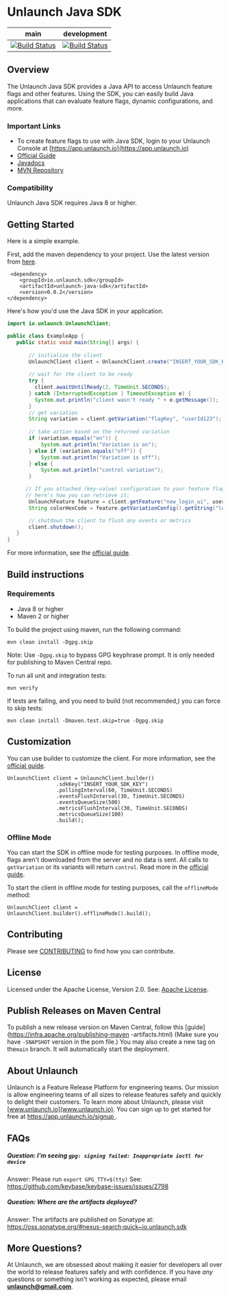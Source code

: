 # Unlaunch Java SDK

| main                                                                                                                | development                                                                                                                |
|---------------------------------------------------------------------------------------------------------------------|----------------------------------------------------------------------------------------------------------------------------|
| [![Build Status](https://travis-ci.com/unlaunch/java-sdk.svg?branch=main)](https://travis-ci.com/unlaunch/java-sdk) | [![Build Status](https://travis-ci.com/unlaunch/java-sdk.svg?branch=development)](https://travis-ci.com/unlaunch/java-sdk) |

## Overview
The Unlaunch Java SDK provides a Java API to access Unlaunch feature flags and other features. Using the SDK, you can
 easily build Java applications that can evaluate feature flags, dynamic configurations, and more.

### Important Links

- To create feature flags to use with Java SDK, login to your Unlaunch Console at [https://app.unlaunch.io](https://app.unlaunch.io)
- [Official Guide](https://docs.unlaunch.io/docs/sdks/java-sdk)
- [Javadocs](https://javadoc.io/doc/io.unlaunch.sdk/unlaunch-java-sdk/latest/index.html)
- [MVN Repository](https://mvnrepository.com/artifact/io.unlaunch.sdk/unlaunch-java-sdk)

### Compatibility
Unlaunch Java SDK requires Java 8 or higher.

## Getting Started
Here is a simple example. 

First, add the maven dependency to your project. Use the latest version from [here](https://mvnrepository.com/artifact/io.unlaunch.sdk/unlaunch-java-sdk).

```$xslt
 <dependency>
    <groupId>io.unlaunch.sdk</groupId>
    <artifactId>unlaunch-java-sdk</artifactId>
    <version>0.0.2</version>
</dependency>
```
Here's how you'd use the Java SDK in your application.

```java
import io.unlaunch.UnlaunchClient;

public class ExampleApp { 
   public static void main(String[] args) {
 
       // initialize the client
       UnlaunchClient client = UnlaunchClient.create("INSERT_YOUR_SDK_KEY");
     
       // wait for the client to be ready
       try {
         client.awaitUntilReady(2, TimeUnit.SECONDS);
       } catch (InterruptedException | TimeoutException e) {
         System.out.println("client wasn't ready " + e.getMessage());
       }
       // get variation
       String variation = client.getVariation("flagKey", "userId123");
      
       // take action based on the returned variation
       if (variation.equals("on")) {
           System.out.println("Variation is on");
       } else if (variation.equals("off")) {
           System.out.println("Variation is off");
       } else {
           System.out.println("control variation");
       }

      // If you attached (key-value) configuration to your feature flag variations, 
      // here's how you can retrieve it:
       UnlaunchFeature feature = client.getFeature("new_login_ui", userId);
       String colorHexCode = feature.getVariationConfig().getString("login_btn_clr", "#cd5c5c");

       // shutdown the client to flush any events or metrics 
       client.shutdown();
   }
}
```

 For more information, see the [official guide](https://docs.unlaunch.io/docs/sdks/java-sdk#configuration).

## Build instructions

### Requirements
- Java 8 or higher
- Maven 2 or higher

To build the project using maven, run the following command:
```$xslt
mvn clean install -Dgpg.skip
```
Note: Use `-Dgpg.skip` to bypass GPG keyphrase prompt. It is only needed for publishing to Maven Central repo.

To run all unit and integration tests:
```$xslt
mvn verify
```

If tests are failing, and you need to build (not recommended,) you can force to skip tests:
```$xslt
mvn clean install -Dmaven.test.skip=true -Dgpg.skip
```

## Customization

You can use builder to customize the client. For more information, see the [official guide](https://docs.unlaunch.io/docs/sdks/java-sdk#configuration).

```$xslt
UnlaunchClient client = UnlaunchClient.builder()
                .sdkKey("INSERT_YOUR_SDK_KEY")
                .pollingInterval(60, TimeUnit.SECONDS)
                .eventsFlushInterval(30, TimeUnit.SECONDS)
                .eventsQueueSize(500)
                .metricsFlushInterval(30, TimeUnit.SECONDS)
                .metricsQueueSize(100)
                .build();
```

### Offline Mode

You can start the SDK in offline mode for testing purposes. In offline mode, flags aren't downloaded from the server
 and no data is sent. All calls to `getVariation` or its variants will return `control`. Read more in the [official
  guide](https://docs.unlaunch.io/docs/sdks/java-sdk#offline-mode).
 
 To start the client in offline mode for testing purposes, call the `offlineMode` method:
  
  ```$xslt
UnlaunchClient client = UnlaunchClient.builder().offlineMode().build();
  ```

## Contributing
Please see [CONTRIBUTING](CONTRIBUTING.md) to find how you can contribute.

## License
Licensed under the Apache License, Version 2.0. See: [Apache License](LICENSE.md).

## Publish Releases on Maven Central
To publish a new release version on Maven Central, follow this [guide](https://infra.apache.org/publishing-maven
-artifacts.html) (Make sure you have `-SNAPSHOT` version in the pom file.) You may also create a new tag on the`main` branch.  It will automatically start the deployment. 

## About Unlaunch
Unlaunch is a Feature Release Platform for engineering teams. Our mission is allow engineering teams of all
 sizes to release features safely and quickly to delight their customers. To learn more about Unlaunch, please visit
  [www.unlaunch.io](www.unlaunch.io). You can sign up to get started for free at [https://app.unlaunch.io/signup
  ](https://app.unlaunch.io/signup).

## FAQs

##### Question: I'm seeing `gpg: signing failed: Inappropriate ioctl for device`
Answer: Please run `export GPG_TTY=$(tty)` See: https://github.com/keybase/keybase-issues/issues/2798

##### Question: Where are the artifacts deployed?
Answer: The artifacts are published on Sonatype at: https://oss.sonatype.org/#nexus-search;quick~io.unlaunch.sdk

## More Questions?
At Unlaunch, we are obsessed about making it easier for developers all over the world to release features safely and with confidence. If you have *any* questions or something isn't working as expected, please email **unlaunch@gmail.com**.